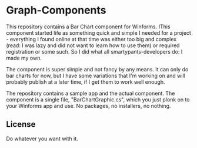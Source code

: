 # Graph-Components

This repository contains a Bar Chart component for Winforms. IThis component started life as something quick 
and simple I needed for a project - everything I found online at that time was either too big and complex
(read: I was lazy and did not want to learn how to use them) or required registration or some such. So I did
what all smartypants-developers do: I made my own.

The component is super simple and not fancy by any means. It can only do bar charts for now, but I have some
variations that I'm working on and will probably publish at a later time, if I get them to work well enough.

The repository contains a sample app and the actual component. The component is a single file, "BarChartGraphic.cs",
which you just plonk on to your Winforms app and use. No packages, no installers, no nothing.

## License

Do whatever you want with it.

